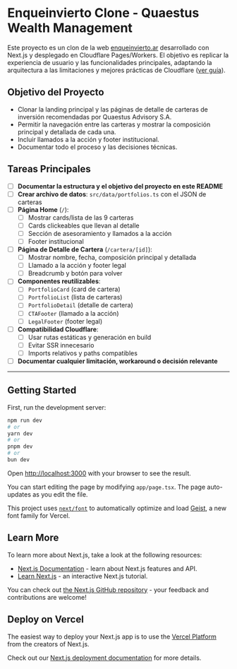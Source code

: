 # Enqueinvierto Clone - Quaestus Wealth Management

Este proyecto es un clon de la web [enqueinvierto.ar](https://enqueinvierto.ar/) desarrollado con Next.js y desplegado en Cloudflare Pages/Workers. El objetivo es replicar la experiencia de usuario y las funcionalidades principales, adaptando la arquitectura a las limitaciones y mejores prácticas de Cloudflare ([ver guía](https://developers.cloudflare.com/workers/frameworks/framework-guides/nextjs/)).

## Objetivo del Proyecto

- Clonar la landing principal y las páginas de detalle de carteras de inversión recomendadas por Quaestus Advisory S.A.
- Permitir la navegación entre las carteras y mostrar la composición principal y detallada de cada una.
- Incluir llamados a la acción y footer institucional.
- Documentar todo el proceso y las decisiones técnicas.

## Tareas Principales

- [ ] **Documentar la estructura y el objetivo del proyecto en este README**
- [ ] **Crear archivo de datos**: `src/data/portfolios.ts` con el JSON de carteras
- [ ] **Página Home** (`/`):
  - [ ] Mostrar cards/lista de las 9 carteras
  - [ ] Cards clickeables que llevan al detalle
  - [ ] Sección de asesoramiento y llamados a la acción
  - [ ] Footer institucional
- [ ] **Página de Detalle de Cartera** (`/cartera/[id]`):
  - [ ] Mostrar nombre, fecha, composición principal y detallada
  - [ ] Llamado a la acción y footer legal
  - [ ] Breadcrumb y botón para volver
- [ ] **Componentes reutilizables**:
  - [ ] `PortfolioCard` (card de cartera)
  - [ ] `PortfolioList` (lista de carteras)
  - [ ] `PortfolioDetail` (detalle de cartera)
  - [ ] `CTAFooter` (llamado a la acción)
  - [ ] `LegalFooter` (footer legal)
- [ ] **Compatibilidad Cloudflare**:
  - [ ] Usar rutas estáticas y generación en build
  - [ ] Evitar SSR innecesario
  - [ ] Imports relativos y paths compatibles
- [ ] **Documentar cualquier limitación, workaround o decisión relevante**

---

## Getting Started

First, run the development server:

```bash
npm run dev
# or
yarn dev
# or
pnpm dev
# or
bun dev
```

Open [http://localhost:3000](http://localhost:3000) with your browser to see the result.

You can start editing the page by modifying `app/page.tsx`. The page auto-updates as you edit the file.

This project uses [`next/font`](https://nextjs.org/docs/app/building-your-application/optimizing/fonts) to automatically optimize and load [Geist](https://vercel.com/font), a new font family for Vercel.

## Learn More

To learn more about Next.js, take a look at the following resources:

- [Next.js Documentation](https://nextjs.org/docs) - learn about Next.js features and API.
- [Learn Next.js](https://nextjs.org/learn) - an interactive Next.js tutorial.

You can check out [the Next.js GitHub repository](https://github.com/vercel/next.js) - your feedback and contributions are welcome!

## Deploy on Vercel

The easiest way to deploy your Next.js app is to use the [Vercel Platform](https://vercel.com/new?utm_medium=default-template&filter=next.js&utm_source=create-next-app&utm_campaign=create-next-app-readme) from the creators of Next.js.

Check out our [Next.js deployment documentation](https://nextjs.org/docs/app/building-your-application/deploying) for more details.
